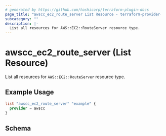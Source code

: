 ```yaml
---
# generated by https://github.com/hashicorp/terraform-plugin-docs
page_title: "awscc_ec2_route_server List Resource - terraform-provider-awscc"
subcategory: ""
description: |-
  List all resources for AWS::EC2::RouteServer resource type.
---
```


# awscc_ec2_route_server (List Resource)

List all resources for `AWS::EC2::RouteServer` resource type.

## Example Usage

```terraform
list "awscc_ec2_route_server" "example" {
  provider = awscc
}
```

<!-- schema generated by tfplugindocs -->
## Schema
